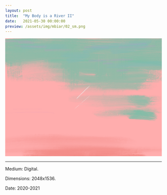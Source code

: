 ```yaml
---
layout: post
title:  "My Body is a River II"
date:   2021-05-30 00:00:00
preview: /assets/img/mbiar/02_sm.png
---
```


![Picture 2](/assets/img/mbiar/02.png)

---

Medium: Digital.

Dimensions: 2048x1536.

Date: 2020-2021
